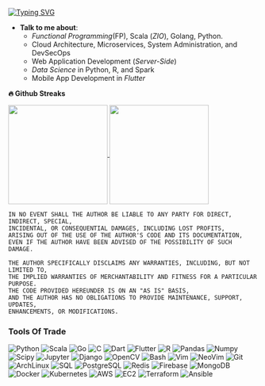 [![Typing SVG](https://readme-typing-svg.demolab.com?font=Fira+Code&size=12&pause=1000&color=0EAEFF&center=true&width=435&lines=Software+Craftsman%2C+Computer+Scientist.;7%2B+years+of+Programming+Experience;Python%2C+Scala%2C+Go%2C+Flutter%2C+C%2C+R%2C+SQL%2C+Devops)](https://git.io/typing-svg)

- **Talk to me about**:
    + *Functional Programming*(FP), Scala (*ZIO*), Golang, Python.
    + Cloud Architecture, Microservices, System Administration, and DevSecOps
    + Web Application Development (*Server-Side*)
    + *Data Science* in Python, R, and Spark
    + Mobile App Development in *Flutter*



<b align="center">🔥 Github Streaks</b>

<a href="https://github.com/TralahM" target="_blank">
  <img height=200 align="center" src="https://ghstats.scala.caid.cd/?user=tralahm&theme=black-ice&hide_border=true&stroke=000000&background=0D1117&ring=0eaeff&fire=236f1b&currStreakLabel=0eaeff" />
</a>
<a href="https://github.com/TralahM" target="_blank">
  <img height=200 align="center" src="https://ghstatstek.vercel.app/api/top-langs/?username=TralahM&langs_count=14&size_weight=0.04&count_weight=0.3&title_color=0eaeff&text_color=ffffff&icon_color=0891b2&bg_color=0d1117&hide_border=true&locale=en&hide=html,css,php,tex,makefile,cmake,xslt,rpc,qmake,tsql,Emacs%20Lisp,gdb,Common%20Lisp,ruby,assembly,rust,nix,matlab,Dockerfile,Jupyter%20Notebook,javascript,gap,roff,batchfile,smarty,procfile,Vim%20Snippet,Objective-C,m4,scheme&layout=compact&hide_progress=true" />
</a>


```
IN NO EVENT SHALL THE AUTHOR BE LIABLE TO ANY PARTY FOR DIRECT, INDIRECT, SPECIAL,
INCIDENTAL, OR CONSEQUENTIAL DAMAGES, INCLUDING LOST PROFITS,
ARISING OUT OF THE USE OF THE AUTHOR'S CODE AND ITS DOCUMENTATION,
EVEN IF THE AUTHOR HAVE BEEN ADVISED OF THE POSSIBILITY OF SUCH DAMAGE.

THE AUTHOR SPECIFICALLY DISCLAIMS ANY WARRANTIES, INCLUDING, BUT NOT LIMITED TO,
THE IMPLIED WARRANTIES OF MERCHANTABILITY AND FITNESS FOR A PARTICULAR PURPOSE.
THE CODE PROVIDED HEREUNDER IS ON AN "AS IS" BASIS,
AND THE AUTHOR HAS NO OBLIGATIONS TO PROVIDE MAINTENANCE, SUPPORT, UPDATES,
ENHANCEMENTS, OR MODIFICATIONS.
```




### Tools Of Trade

![Python](https://img.shields.io/badge/-Python-000?style=for-the-badge&logo=Python)
![Scala](https://img.shields.io/badge/-Scala-000?style=for-the-badge&logo=scala&logoColor=ff1512)
![Go](https://img.shields.io/badge/-Go-000?style=for-the-badge&logo=Go)
![C](https://img.shields.io/badge/-C-000?style=for-the-badge&logo=C)
![Dart](https://img.shields.io/badge/-Dart-000?style=for-the-badge&logo=Dart&logoColor=0175C2)
![Flutter](https://img.shields.io/badge/-Flutter-000?style=for-the-badge&logo=Flutter&logoColor=0175C2)
![R](https://img.shields.io/badge/-R-000?style=for-the-badge&logo=R&logoColor=blue)
![Pandas](https://img.shields.io/badge/-Pandas-000?style=for-the-badge&logo=pandas&logoColor=6ae70F)
![Numpy](https://img.shields.io/badge/-Numpy-000?style=for-the-badge&logo=numpy)
![Scipy](https://img.shields.io/badge/-Scipy-000?style=for-the-badge&logo=scipy)
![Jupyter](https://img.shields.io/badge/-Jupyter-000?style=for-the-badge&logo=jupyter)
![Django](https://img.shields.io/badge/-Django-000?style=for-the-badge&logo=Django)
![OpenCV](https://img.shields.io/badge/-OpenCV-000?style=for-the-badge&logo=opencv)
![Bash](https://img.shields.io/badge/-Bash-000?style=for-the-badge&logo=gnubash)
![Vim](https://img.shields.io/badge/-Vim-000?style=for-the-badge&logo=Vim)
![NeoVim](https://img.shields.io/badge/-NeoVim-000?style=for-the-badge&logo=neovim)
![Git](https://img.shields.io/badge/-Git-000?style=for-the-badge&logo=git&logoColor=F05032)
![ArchLinux](https://img.shields.io/badge/-ArchLinux-000?style=for-the-badge&logo=archlinux)
![SQL](https://img.shields.io/badge/-SQL-000?style=for-the-badge&logo=MySQL&logoColor=00758F)
![PostgreSQL](https://img.shields.io/badge/-Postgresql-000?style=for-the-badge&logo=Postgresql&logoColor=336791)
![Redis](https://img.shields.io/badge/-Redis-000?style=for-the-badge&logo=Redis)
![Firebase](https://img.shields.io/badge/-Firebase-000?style=for-the-badge&logo=Firebase)
![MongoDB](https://img.shields.io/badge/-Mongodb-000?style=for-the-badge&logo=Mongodb)
![Docker](https://img.shields.io/badge/-Docker-000?style=for-the-badge&logo=Docker)
![Kubernetes](https://img.shields.io/badge/-Kubernetes-000?style=for-the-badge&logo=Kubernetes)
![AWS](https://img.shields.io/badge/-AmazonAWS-000?style=for-the-badge&logo=amazonaws)
![EC2](https://img.shields.io/badge/-AmazonEC2-000?style=for-the-badge&logo=amazonec2)
![Terraform](https://img.shields.io/badge/-Terraform-000?style=for-the-badge&logo=terraform)
![Ansible](https://img.shields.io/badge/-Ansible-000?style=for-the-badge&logo=ansible)


